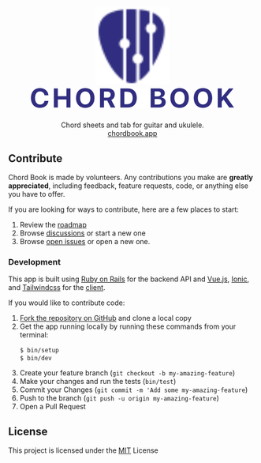 <h1 align="center">
  <a href="https://chordbook.app">
    <img width="150" src="./client/src/assets/logo-light.svg"><br>
    <img src="./client/src/assets/wordmark-light.svg" alt="Chord Book">
  </a>
</h1>

<p align="center">
  Chord sheets and tab for guitar and ukulele.<br>
  <a href="https://chordbook.app">chordbook.app</a>
</p>

## Contribute

Chord Book is made by volunteers. Any contributions you make are **greatly appreciated**, including feedback, feature requests, code, or anything else you have to offer.

If you are looking for ways to contribute, here are a few places to start:

1. Review the [roadmap](https://github.com/bkeepers/chordbook/projects/1)
2. Browse [discussions](https://github.com/bkeepers/chordbook/discussions) or start a new one
3. Browse [open issues](https://github.com/bkeepers/chordbook/issues) or open a new one.

### Development

This app is built using [Ruby on Rails](https://rubyonrails.org/) for the backend API and [Vue.js](https://vuejs.org/), [Ionic](https://ionicframework.com/), and [Tailwindcss](https://tailwindcss.com/) for the [client](./client).

If you would like to contribute code:

1. [Fork the repository on GitHub](https://github.com/bkeepers/chordbook/fork) and clone a local copy
2. Get the app running locally by running these commands from your terminal:
    ```
    $ bin/setup
    $ bin/dev
    ```
3. Create your feature branch (`git checkout -b my-amazing-feature`)
4. Make your changes and run the tests (`bin/test`)
4. Commit your Changes (`git commit -m 'Add some my-amazing-feature`)
5. Push to the branch (`git push -u origin my-amazing-feature`)
6. Open a Pull Request

## License

This project is licensed under the [MIT](./LICENSE) License
